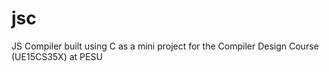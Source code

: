 # jsc
JS Compiler built using C as a mini project for the Compiler Design Course (UE15CS35X) at PESU
